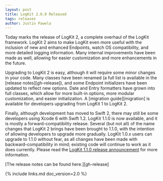```yaml
---
layout: post
title: LogKit 2.0.0 Released
tags: releases
author: Justin Pawela
---
```


Today marks the release of LogKit 2, a complete overhaul of the LogKit framework. LogKit 2 aims to make LogKit even more useful with the inclusion of new and enhanced Endpoints, watch OS compatibility, and more detailed logging information. Many internal improvements have been made as well, allowing for easier customization and more enhancements in the future.

Upgrading to LogKit 2 is easy, although it will require some minor changes in your code. Many classes have been renamed (a full list is available in the [release notes][gh-release]), and some Endpoint initializers have been updated to reflect new options. Date and Entry formatters have grown into full classes, which allow for more built-in options, more modular customization, and easier initialization. A [migration guide][migration] is available for developers upgrading from LogKit 1 to LogKit 2.

Finally, although development has moved to Swift 2, there may still be some developers using Xcode 6 with Swift 1.2. LogKit 1.1.0 is now available, and it is mostly a forward-compatibility release. Several (but not all) of the name changes that LogKit 2 brings have been brought to 1.1.0, with the intention of allowing developers to upgrade more gradually. LogKit 1.0.x users can upgrade to 1.1.0 without fear, as all changes have been made with backward-compatibility in mind; existing code will continue to work as it does currently. Please read the [LogKit 1.1.0 release announcement][local-1_1_0-announcement] for more information.


[The release notes can be found here.][gh-release]


[local-1_1_0-announcement]: /2015/10/04/logkit-1_1_0-released/
{% include links.md doc_version=2.0 %}
